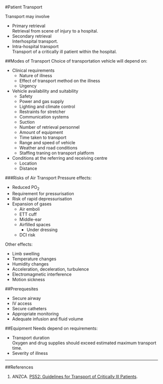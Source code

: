 #Patient Transport

Transport may involve
* Primary retrieval  
Retrieval from scene of injury to a hospital.
* Secondary retrieval  
Interhospital transport.
* Intra-hospital transport  
Transport of a critically ill patient within the hospital.

##Modes of Transport
Choice of transportation vehicle will depend on:
* Clinical requirements
	* Nature of illness
	* Effect of transport method on the illness
	* Urgency
* Vehicle availability and suitability
	* Safety
	* Power and gas supply
	* Lighting and climate control
	* Restraints for stretcher
	* Communication systems
	* Suction
	* Number of retrieval personnel
	* Amount of equipment
	* Time taken to transport
	* Range and speed of vehicle
	* Weather and road conditions
	* Staffing traning on transport platform
* Conditions at the referring and receiving centre
	* Location
	* Distance

###Risks of Air Transport
Pressure effects:
* Reduced PO<sub>2</sub>
* Requirement for pressurisation
* Risk of rapid depressurisation
* Expansion of gases
	* Air emboli
	* ETT cuff
	* Middle-ear
	* Airfilled spaces
		* Under dressing
	* DCI risk

Other effects:
* Limb swelling
* Temperature changes
* Humidity changes
* Acceleration, deceleration, turbulence
* Electromagmetic interference
* Motion sickness

##Prerequesites
* Secure airway
* IV access
* Secure catheters
* Appropriate monitoring
* Adequate infusion and fluid volume


##Equipment
Needs depend on requirements:
* Transport duration  
Oxygen and drug supplies should exceed estimated maximum transport time.
* Severity of illness

---
##References
1. ANZCA. [PS52: Guidelines for Transport of Critically Ill Patients](http://www.anzca.edu.au/Documents/ps52-2015-guidelines-for-transport-of-critically-i.pdf).